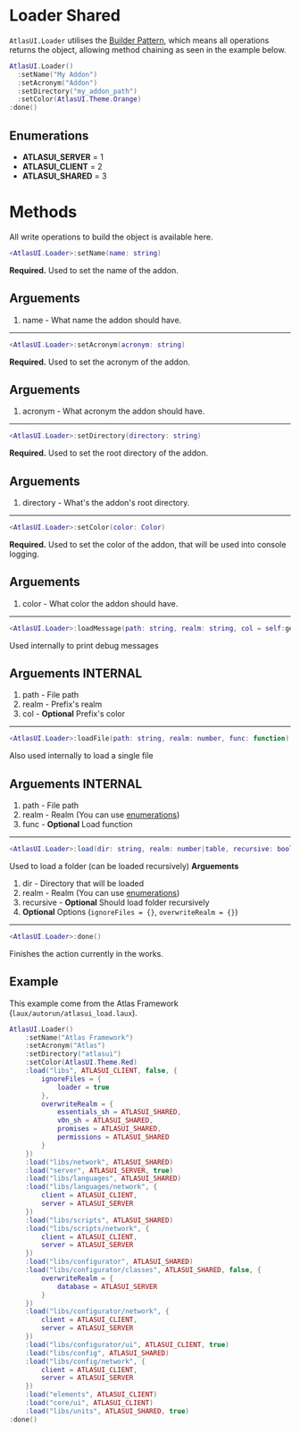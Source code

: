 # Loader <shared>Shared</shared>
`AtlasUI.Loader` utilises the [Builder Pattern](https://en.wikipedia.org/wiki/Builder_pattern), which means all operations returns the object, allowing method chaining as seen in the example below.

```lua
AtlasUI.Loader()
  :setName("My Addon")
  :setAcronym("Addon")
  :setDirectory("my_addon_path")
  :setColor(AtlasUI.Theme.Orange)
:done()
```

## Enumerations

* **ATLASUI_SERVER** = 1
* **ATLASUI_CLIENT** = 2
* **ATLASUI_SHARED** = 3

# Methods
All write operations to build the object is available here.

```lua
<AtlasUI.Loader>:setName(name: string)
```

**Required.** Used to set the name of the addon.

## Arguements

1. name - What name the addon should have.

---

```lua
<AtlasUI.Loader>:setAcronym(acronym: string)
```

**Required.** Used to set the acronym of the addon.

## Arguements

1. acronym - What acronym the addon should have.

---

```lua
<AtlasUI.Loader>:setDirectory(directory: string)
```

**Required.** Used to set the root directory of the addon.

## Arguements

1. directory - What's the addon's root directory.

---

```lua
<AtlasUI.Loader>:setColor(color: Color)
```
**Required.** Used to set the color of the addon, that will be used into console logging.

## Arguements

1. color - What color the addon should have.

---

```lua
<AtlasUI.Loader>:loadMessage(path: string, realm: string, col = self:getColor())
```
Used internally to print debug messages
## Arguements <internal>INTERNAL</internal>
1. path - File path
2. realm - Prefix's realm
3. col - **Optional** Prefix's color

---

```lua
<AtlasUI.Loader>:loadFile(path: string, realm: number, func: function)
```

Also used internally to load a single file

## Arguements <internal>INTERNAL</internal>

1. path - File path
2. realm - Realm (You can use [enumerations](/libs/loader?id=enumerations))  
3. func - **Optional** Load function

---

```lua
<AtlasUI.Loader>:load(dir: string, realm: number|table, recursive: boolean = false, options: table = {})
```
Used to load a folder (can be loaded recursively)
**Arguements**
1. dir - Directory that will be loaded
2. realm - Realm (You can use [enumerations](/libs/loader?id=enumerations))
3. recursive - **Optional** Should load folder recursively
4. **Optional** Options (`ignoreFiles = {}`, `overwriteRealm = {}`)

---

```lua
<AtlasUI.Loader>:done()
```
Finishes the action currently in the works.

## Example
This example come from the Atlas Framework (`laux/autorun/atlasui_load.laux`).
```lua
AtlasUI.Loader()
    :setName("Atlas Framework")
    :setAcronym("Atlas")
    :setDirectory("atlasui")
    :setColor(AtlasUI.Theme.Red)
    :load("libs", ATLASUI_CLIENT, false, {
        ignoreFiles = {
            loader = true
        },
        overwriteRealm = {
            essentials_sh = ATLASUI_SHARED,
            v0n_sh = ATLASUI_SHARED,
            promises = ATLASUI_SHARED,
            permissions = ATLASUI_SHARED
        }
    })
    :load("libs/network", ATLASUI_SHARED)
    :load("server", ATLASUI_SERVER, true)
    :load("libs/languages", ATLASUI_SHARED)
    :load("libs/languages/network", {
        client = ATLASUI_CLIENT,
        server = ATLASUI_SERVER
    })
    :load("libs/scripts", ATLASUI_SHARED)
    :load("libs/scripts/network", {
        client = ATLASUI_CLIENT,
        server = ATLASUI_SERVER
    })
    :load("libs/configurator", ATLASUI_SHARED)
    :load("libs/configurator/classes", ATLASUI_SHARED, false, {
        overwriteRealm = {
            database = ATLASUI_SERVER
        }
    })
    :load("libs/configurator/network", {
        client = ATLASUI_CLIENT,
        server = ATLASUI_SERVER
    })
    :load("libs/configurator/ui", ATLASUI_CLIENT, true)
    :load("libs/config", ATLASUI_SHARED)
    :load("libs/config/network", {
        client = ATLASUI_CLIENT,
        server = ATLASUI_SERVER
    })
    :load("elements", ATLASUI_CLIENT)
    :load("core/ui", ATLASUI_CLIENT)
    :load("libs/units", ATLASUI_SHARED, true)
:done()
```